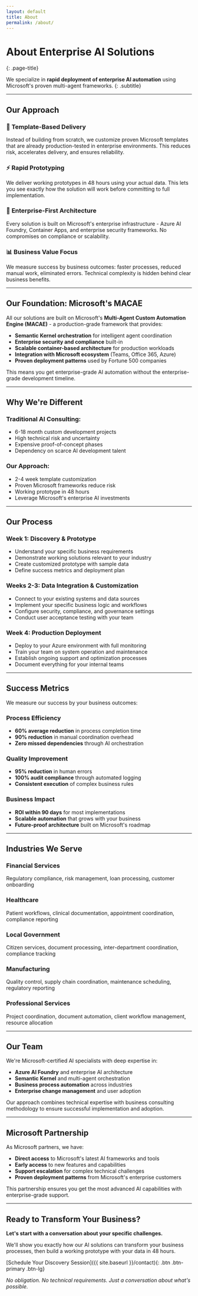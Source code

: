 ```yaml
---
layout: default
title: About
permalink: /about/
---
```


# About Enterprise AI Solutions
{: .page-title}

We specialize in **rapid deployment of enterprise AI automation** using Microsoft's proven multi-agent frameworks.
{: .subtitle}

---

## Our Approach

### 🎯 **Template-Based Delivery**
Instead of building from scratch, we customize proven Microsoft templates that are already production-tested in enterprise environments. This reduces risk, accelerates delivery, and ensures reliability.

### ⚡ **Rapid Prototyping**
We deliver working prototypes in 48 hours using your actual data. This lets you see exactly how the solution will work before committing to full implementation.

### 🏢 **Enterprise-First Architecture**
Every solution is built on Microsoft's enterprise infrastructure - Azure AI Foundry, Container Apps, and enterprise security frameworks. No compromises on compliance or scalability.

### 📊 **Business Value Focus**
We measure success by business outcomes: faster processes, reduced manual work, eliminated errors. Technical complexity is hidden behind clear business benefits.

---

## Our Foundation: Microsoft's MACAE

All our solutions are built on Microsoft's **Multi-Agent Custom Automation Engine (MACAE)** - a production-grade framework that provides:

- **Semantic Kernel orchestration** for intelligent agent coordination
- **Enterprise security and compliance** built-in
- **Scalable container-based architecture** for production workloads
- **Integration with Microsoft ecosystem** (Teams, Office 365, Azure)
- **Proven deployment patterns** used by Fortune 500 companies

This means you get enterprise-grade AI automation without the enterprise-grade development timeline.

---

## Why We're Different

### **Traditional AI Consulting:**
- 6-18 month custom development projects
- High technical risk and uncertainty
- Expensive proof-of-concept phases
- Dependency on scarce AI development talent

### **Our Approach:**
- 2-4 week template customization
- Proven Microsoft frameworks reduce risk
- Working prototype in 48 hours
- Leverage Microsoft's enterprise AI investments

---

## Our Process

### **Week 1: Discovery & Prototype**
- Understand your specific business requirements
- Demonstrate working solutions relevant to your industry
- Create customized prototype with sample data
- Define success metrics and deployment plan

### **Weeks 2-3: Data Integration & Customization**
- Connect to your existing systems and data sources
- Implement your specific business logic and workflows
- Configure security, compliance, and governance settings
- Conduct user acceptance testing with your team

### **Week 4: Production Deployment**
- Deploy to your Azure environment with full monitoring
- Train your team on system operation and maintenance
- Establish ongoing support and optimization processes
- Document everything for your internal teams

---

## Success Metrics

We measure our success by your business outcomes:

### **Process Efficiency**
- **60% average reduction** in process completion time
- **90% reduction** in manual coordination overhead
- **Zero missed dependencies** through AI orchestration

### **Quality Improvement**
- **95% reduction** in human errors
- **100% audit compliance** through automated logging
- **Consistent execution** of complex business rules

### **Business Impact**
- **ROI within 90 days** for most implementations
- **Scalable automation** that grows with your business
- **Future-proof architecture** built on Microsoft's roadmap

---

## Industries We Serve

### **Financial Services**
Regulatory compliance, risk management, loan processing, customer onboarding

### **Healthcare**
Patient workflows, clinical documentation, appointment coordination, compliance reporting

### **Local Government**
Citizen services, document processing, inter-department coordination, compliance tracking

### **Manufacturing**
Quality control, supply chain coordination, maintenance scheduling, regulatory reporting

### **Professional Services**
Project coordination, document automation, client workflow management, resource allocation

---

## Our Team

We're Microsoft-certified AI specialists with deep expertise in:
- **Azure AI Foundry** and enterprise AI architecture
- **Semantic Kernel** and multi-agent orchestration
- **Business process automation** across industries
- **Enterprise change management** and user adoption

Our approach combines technical expertise with business consulting methodology to ensure successful implementation and adoption.

---

## Microsoft Partnership

As Microsoft partners, we have:
- **Direct access** to Microsoft's latest AI frameworks and tools
- **Early access** to new features and capabilities
- **Support escalation** for complex technical challenges
- **Proven deployment patterns** from Microsoft's enterprise customers

This partnership ensures you get the most advanced AI capabilities with enterprise-grade support.

---

## Ready to Transform Your Business?

**Let's start with a conversation about your specific challenges.**

We'll show you exactly how our AI solutions can transform your business processes, then build a working prototype with your data in 48 hours.

[Schedule Your Discovery Session]({{ site.baseurl }}/contact){: .btn .btn-primary .btn-lg}

*No obligation. No technical requirements. Just a conversation about what's possible.*
